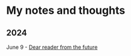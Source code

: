 # My notes and thoughts

## 2024

June 9 - [Dear reader from the future](./2024-06-09-dear-reader-from-the-future.md)
